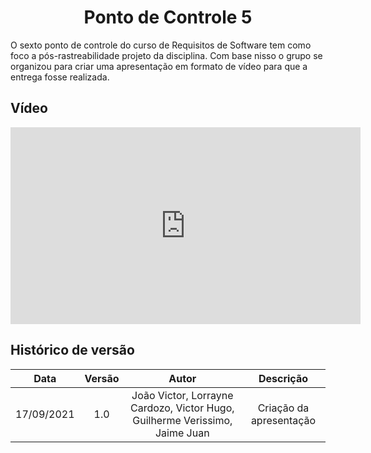 # <center> Ponto de Controle 5

O sexto ponto de controle do curso de Requisitos de Software tem como foco a pós-rastreabilidade projeto da disciplina. Com base nisso o grupo se organizou para criar uma apresentação em formato de vídeo para que a entrega fosse realizada.

## Vídeo

<iframe width="560" height="315" src="https://www.youtube.com/embed/6I-TGJ_ADYk" title="YouTube video player" frameborder="0" allow="accelerometer; autoplay; clipboard-write; encrypted-media; gyroscope; picture-in-picture" allowfullscreen></iframe>

## Histórico de versão
| Data | Versão | Autor | Descrição |
| :-:|:-:|:-:|:-: |
| 17/09/2021 | 1.0 | João Victor, Lorrayne Cardozo, Victor Hugo, Guilherme Verissimo, Jaime Juan | Criação da apresentação |
